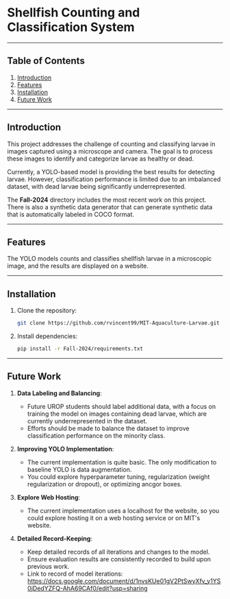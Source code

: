 # Shellfish Counting and Classification System

---

## Table of Contents
1. [Introduction](#introduction)
2. [Features](#features)
3. [Installation](#installation)
4. [Future Work](#future-work)

---

## Introduction
This project addresses the challenge of counting and classifying larvae in images captured using a microscope and camera. The goal is to process these images to identify and categorize larvae as healthy or dead.

Currently, a YOLO-based model is providing the best results for detecting larvae. However, classification performance is limited due to an imbalanced dataset, with dead larvae being significantly underrepresented.

The **Fall-2024** directory includes the most recent work on this project. There is also a synthetic data generator that can generate synthetic data that is automatically labeled in COCO format. 

---

## Features
The YOLO models counts and classifies shellfish larvae in a microscopic image, and the results are displayed on a website. 

---

## Installation
1. Clone the repository:
    ```bash
    git clone https://github.com/rvincent99/MIT-Aquaculture-Larvae.git
    ```

2. Install dependencies:
    ```bash
    pip install -r Fall-2024/requirements.txt
    ```

---

## Future Work
1. **Data Labeling and Balancing**:
    - Future UROP students should label additional data, with a focus on training the model on images containing dead larvae, which are currently underrepresented in the dataset.
    - Efforts should be made to balance the dataset to improve classification performance on the minority class.
  
2. **Improving YOLO Implementation**:
    - The current implementation is quite basic. The only modification to baseline YOLO is data augmentation. 
    - You could explore hyperparameter tuning, regularization (weight regularization or dropout), or optimizing ancgor boxes.
  
3. **Explore Web Hosting**:
    - The current implementation uses a localhost for the website, so you could explore hosting it on a web hosting service or on MIT's website.  

4. **Detailed Record-Keeping**:
    - Keep detailed records of all iterations and changes to the model.
    - Ensure evaluation results are consistently recorded to build upon previous work.
    - Link to record of model iterations: https://docs.google.com/document/d/1nvsKUe01gV2PtSwyXfv_y1YS0jDedYZFQ-AhA69CAf0/edit?usp=sharing
